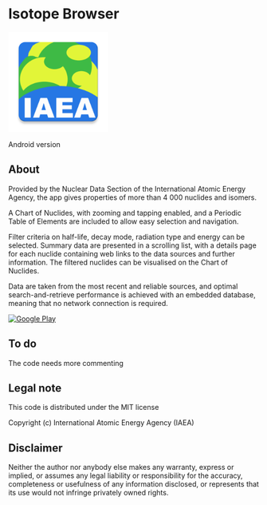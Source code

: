 # Isotope Browser 

<img src="app/src/main/ib_launcher-web.png" width="200"/>
      

Android version

## About

Provided by the Nuclear Data Section of the International Atomic Energy Agency, the app gives properties of more than 4 000 nuclides and isomers.

A Chart of Nuclides, with zooming and tapping enabled, and a Periodic Table of Elements are included to allow easy selection and navigation.

Filter criteria on half-life, decay mode, radiation type and energy can be selected. 
Summary data are presented in a scrolling list, with a details page for each nuclide containing web links to the data sources and further information.
The filtered nuclides can be visualised on the Chart of Nuclides. 

Data are taken from the most recent and reliable sources, and optimal search-and-retrieve performance is achieved with an embedded database, meaning that no network connection is required.

[<img src="https://play.google.com/intl/en_us/badges/images/generic/en-play-badge.png"
      alt="Google Play"
      height="80">](https://play.google.com/store/apps/details?id=iaea.nds.nuclides) 

## To do

The code needs more commenting 

## Legal note

This code is distributed under the MIT license

Copyright (c) International Atomic Energy Agency (IAEA)

## Disclaimer

Neither the author nor anybody else makes any warranty, express or implied, or assumes any legal liability or responsibility for the accuracy, completeness or usefulness of any information disclosed, or represents that its use would not infringe privately owned rights.
